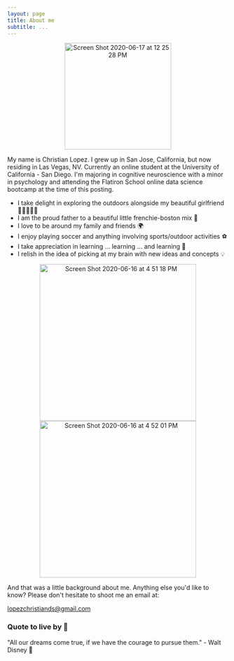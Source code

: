 ```yaml
---
layout: page
title: About me
subtitle: ...
---
```


<p align = 'center'>
<img width="243" alt="Screen Shot 2020-06-17 at 12 25 28 PM" src="https://user-images.githubusercontent.com/53641091/84941936-f332d800-b096-11ea-9d53-b72faac066f9.png">
</p>

My name is Christian Lopez. I grew up in San Jose, California, but now residing in Las Vegas, NV. Currently an online student at the University of California - San Diego. I'm majoring in cognitive neuroscience with a minor in psychology and attending the Flatiron School online data science bootcamp at the time of this posting. 

- I take delight in exploring the outdoors alongside my beautiful girlfriend 👩🏻‍🤝‍👨🏽
- I am the proud father to a beautiful little frenchie-boston mix 🐶
- I love to be around my family and friends 🌍
- I enjoy playing soccer and anything involving sports/outdoor activities ⚽️
- I take appreciation in learning ... learning ... and learning 📝
- I relish in the idea of picking at my brain with new ideas and concepts 💡

<p align = 'center'>
<img width="357" alt="Screen Shot 2020-06-16 at 4 51 18 PM" src="https://user-images.githubusercontent.com/53641091/84840129-84e90980-aff3-11ea-9b35-c1eb40aa9527.png">

<img width="357" alt="Screen Shot 2020-06-16 at 4 52 01 PM" src="https://user-images.githubusercontent.com/53641091/84839501-0c357d80-aff2-11ea-9f81-c681d0e0ad18.png">
</p>

And that was a little background about me. Anything else you'd like to know? Please don't hesitate to shoot me an email at: 

[lopezchristiands@gmail.com](mailto:lopezchristiands@gmail.com)



### Quote to live by 💯 

"All our dreams come true, if we have the courage to pursue them." - Walt Disney 🚀
